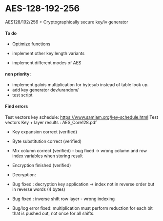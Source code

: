 # AES-128-192-256
AES128/192/256 + Cryptographically secure key/iv generator


#### To do
- Optimize functions

- implement other key length variants 
- implement different modes of AES


#### non priority:
- implement galois multiplication for bytesub instead of table look up.
- add key generator dev/urandom/
- test script


#### Find errors

Test vectors  key schedule: https://www.samiam.org/key-schedule.html
Test vectors Key + layer results : AES_Core128.pdf

- Key expansion correct (verified)

- Byte substitution correct (verified)

- Mix column correct (verified) 
		- bug fixed -> wrong column and row index variables when storing result

- Encryption finished (verified)


- Decryption:

- Bug fixed : decryption key application -> index not in reverse order but in reverse words (4 bytes)

- Bug fixed : inverse shift row layer - wrong indexing

- Bug/log error fixed: multiplication must perform reduction for each bit that is pushed out, not once for all shifts.

